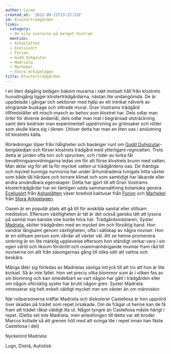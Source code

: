 ```yaml
---
author: Lycan
created_at: '2012-09-21T13:22:23Z'
id: Klosterträdgården
links:
  category:
  - De vita svalorna på berget Vostram
  mention:
  - Ashaslätten
  - Eceliusört
  - Forion
  - Gudd Duhgzutar
  - Madriela
  - Marhekel
  - Stora Arkipelagen
title: Klosterträdgården
---
```


I en liten dalgång belägen bakom murarna i rakt motsatt håll från klostrets huvudingång ligger
klosterträdgårdarna, nästan lite undangömda. De är uppdelade i gångar och sektioner med hjälp av ett
intrikat nätverk av slingrande buskage och vittrade murar. Gran Vostrams trädgård tillfredställer
ett misch-masch av behov som klostret har. Dels odlar man örter för diverse ändamål, dels odlar man
mat i begränsad utsträckning samt dels bedriver man experimentell uppdrivning av grönsaker och
rötter som skulle klara sig i öknen. Utöver detta har man en liten oas i anslutning till klostrets
källa.

Rörledningar löper från håligheter och basänger runt om [Gudd Duhgzutar]-bergskedjan och förser
klostrets trädgård med ytterligare regnvatten. Trots detta är jorden ofta torr och sprucken, och i
tider av torka får bevattningsanordningarna ledas om för att förse klostrets brunn med vatten. Man
aktar sig för att ta för mycket vatten ur trädgårdens oas. De ihärdiga och mycket kunniga nunnorna
har under århundradena tvingats hitta växter som både tål hårdare och torrare klimat och som
samtidigt har läkande eller andra användbara egenskaper. Detta har gjort till att Gran Vostrams
klosterträdgårdar har en tämligen udda sammansättning botaniska genera. [Eceliusört] från
[Ashaslätten] växer bredvid kaktusar från [Forion] och [Marhekel] från [Stora Arkipelagen].

Oasen är en populär plats att gå till för avskilda samtal eller stillsam meditation. Eftersom
växtligheten är tät är det också ganska lätt att lyssna på samtal man kanske inte borde höra här.
Trädgårdsmästaren, Syster [Madriela], sköter trädgården med en mycket öm och försiktig hand. Hon
vandrar långsamt genom växtligheten, ofta i sällskap av några noviser. Hon är en stillsam person som
vårdar all växter väl. Att se henne promenera omkring är en lite märklig upplevelse eftersom hon
ständigt verkar vara i sin egen värld och liksom förstrött och osammanhängande mumlar fram råd till
noviserna om allt från säsongernas gång till olika sätt att vattna och beskära.

Många låter sig förledas av Madrielas sävliga intryck till att tro att hon är lite korkad. Så är
inte fallet. Hon vet precis vilka blommor som är i vilken fas av sin blomning och kan omedelbart se
vart någon har gått i trädgården eller om någon oförsiktig syster har brutit någon gren. Syster
Madriela intresserar sig helt enkelt väldigt mycket mer om växter än om människor.

När rollpersonerna träffar Madriela och diskuterar Castellosa är hon upprörd över skadan på trädet
som repet orsakade. Om de frågar ut henne kan de få fram att trädet råkat väldigt illa ut. Något
tyngre än Castellosa måste hängt i repet. (Detta vet inte Madriela, men anledningen till detta var
att broder Marcos kollade så att grenen höll med att svinga lite i repet innan han fäste Castellosa
i det)

Nyckelord Madriela:

Lugn, Disträ, Autistisk

  [Gudd Duhgzutar]: Gudd_Duhgzutar
  [Eceliusört]: Eceliusört
  [Ashaslätten]: Ashaslätten
  [Forion]: Forion
  [Marhekel]: Marhekel
  [Stora Arkipelagen]: Stora_Arkipelagen
  [Madriela]: Madriela
